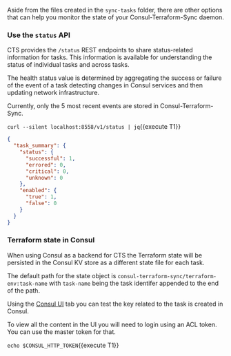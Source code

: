 Aside from the files created in the `sync-tasks` folder, there are other options
that can help you monitor the state of your Consul-Terraform-Sync daemon.

### Use the `status` API 

CTS provides the `/status` REST endpoints to share status-related information 
for tasks. This information is available for understanding the status of 
individual tasks and across tasks.

The health status value is determined by aggregating the success or failure of 
the event of a task detecting changes in Consul services and then updating 
network infrastructure. 

Currently, only the 5 most recent events are stored in Consul-Terraform-Sync. 

`curl --silent localhost:8558/v1/status | jq`{{execute T1}}

```json
{
  "task_summary": {
    "status": {
      "successful": 1,
      "errored": 0,
      "critical": 0,
      "unknown": 0
    },
    "enabled": {
      "true": 1,
      "false": 0
    }
  }
}
```

### Terraform state in Consul

When using Consul as a backend for CTS the Terraform state will be persisted in
the Consul KV store as a different state file for each task.

The default path for the state object is `consul-terraform-sync/terraform-env:task-name`
with `task-name` being the task identifer appended to the end of the path.

Using the [Consul UI](https://[[HOST_SUBDOMAIN]]-1443-[[KATACODA_HOST]].environments.katacoda.com/ui/dc1/kv/consul-terraform-sync/) tab you can test the key related to the task is created in Consul.

To view all the content in the UI you will need to login using an ACL token. You 
can use the master token for that.

`echo $CONSUL_HTTP_TOKEN`{{execute T1}}
